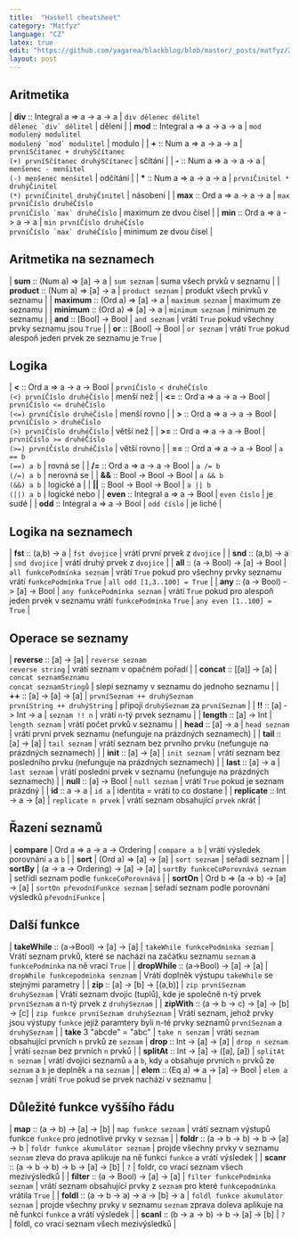 ```yaml
---
title:  "Haskell cheatsheet"
category: "Matfyz"
language: "CZ"
latex: true
edit: "https://github.com/yagarea/blackblog/blob/master/_posts/matfyz/2022-09-13-haskell-cheatscheet.md?plain=1"
layout: post
---
```


<div markdown="1" class="code-no-err">

## Aritmetika

| **div** :: Integral a => a -> a -> a | `div dělenec dělitel`<br>``dělenec `div` dělitel``                    | dělení                |
| **mod** :: Integral a => a -> a -> a | `mod modulený modulitel`<br>``modulený `mod` modulitel``              | modulo                |
| **+** ::  Num a => a -> a -> a       | `prvníSčítanec + druhýSčítanec`<br>`(+) prvníSčítanec druhýSčítanec`  | sčítání               |
| **-** :: Num a => a -> a -> a        | `menšenec - menšitel`<br>`(-) menšenec menšitel`                      | odčítání              |
| __*__ :: Num a => a -> a -> a        | `prvníČinitel * druhýČinitel`<br>`(*) prvníČinitel druhýČinitel`      | násobení              |
| **max** :: Ord a => a -> a -> a      | `max prvníČíslo druhéČíslo`<br>``prvníČíslo `max` druhéČíslo``        | maximum ze dvou čísel |
| **min** :: Ord a => a -> a -> a      | `min prvníČíslo druhéČíslo`<br>``prvníČíslo `max` druhéČíslo``        | minimum ze dvou čísel |

## Aritmetika na seznamech

| **sum** :: (Num a) => [a] -> a        | `sum seznam`      | suma všech prvků v seznamu    |
| **product** :: (Num a) => [a] -> a    | `product seznam`  | produkt všech prvků v seznamu |
| **maximum** :: (Ord a) => [a] -> a    | `maximum seznam`  | maximum ze seznamu            |
| **minimum** :: (Ord a) => [a] -> a    | `minimum seznam`  | minimum ze seznamu            |
| **and** :: [Bool] -> Bool             | `and seznam`      | vrátí `True` pokud všechny prvky seznamu jsou `True`        |
| **or** :: [Bool] -> Bool              | `or seznam`       | vrátí `True` pokud alespoň jeden prvek ze seznamu je `True` |

## Logika

| **<** :: Ord a => a -> a -> Bool      | `prvníČíslo < druhéČíslo`<br>`(<) prvníČíslo druhéČíslo`   | menší než     |
| **<=** :: Ord a => a -> a -> Bool     | `prvníČíslo <= druhéČíslo`<br>`(<=) prvníČíslo druhéČíslo` | menší rovno   |
| **>** :: Ord a => a -> a -> Bool      | `prvníČíslo > druhéČíslo`<br>`(>) prvníČíslo druhéČíslo`   | větší než     |
| **>=** :: Ord a => a -> a -> Bool     | `prvníČíslo >= druhéČíslo`<br>`(>=) prvníČíslo druhéČíslo` | větší rovno   |
| **==** :: Ord a => a -> a -> Bool     | `a == b`<br>`(==) a b`                                     | rovná se      |
| **/=** :: Ord a => a -> a -> Bool     | `a /= b`<br>`(/=) a b`                                     | nerovná se    |
| **&&** :: Bool -> Bool -> Bool        | `a && b`<br>`(&&) a b`                                     | logické a     |
| **\|\|** :: Bool -> Bool -> Bool      | `a || b`<br>`(||) a b`                                     | logické nebo  |
| **even** :: Integral a => a -> Bool   | `even číslo`                                               | je sudé       |
| **odd** :: Integral a => a -> Bool    | `odd číslo`                                                | je liché      |

## Logika na seznamech

| **fst** :: (a,b) -> a                    | `fst dvojice`               | vrátí první prvek z `dvojice` |
| **snd** :: (a,b) -> a                    | `snd dvojice`               | vrátí druhý prvek z `dvojice` |
| **all** :: (a -> Bool) -> [a] -> Bool    | `all funkcePodmínka seznam` | vrátí `True` pokud pro všechny prvky seznamu vrátí `funkcePodmínka` `True`         | `all odd [1,3..100] = True` |
| **any** :: (a -> Bool) -> [a] -> Bool    | `any funkcePodmínka seznam` | vrátí `True` pokud pro alespoň jeden prvek v seznamu vrátí `funkcePodmínka` `True` | `any even [1..100] = True`  |

## Operace se seznamy

| **reverse** :: [a] -> [a]         | `reverse seznam`<br>`reverse string`                         | vrátí seznam v opačném pořadí              |
| **concat**  :: [[a]] -> [a]       | `concat seznamSeznamu`<br>`concat seznamStringů`             | slepí seznamy v seznamu do jednoho seznamu |
| **++** :: [a] -> [a] -> [a]       | `prvníSeznam ++ druhýSeznam`<br>`prvníString ++ druhýString` | připojí `druhýSeznam` za `prvníSeznam`     |
| **!!** :: [a] -> Int -> a         | `seznam !! n`                                                | vrátí `n`-tý prvek seznamu                 |
| **length** :: [a] -> Int          | `length seznam`                                              | vrátí počet prvků v seznamu                |
| **head** :: [a] -> a              | `head seznam`                                                | vrátí první prvek seznamu (nefunguje na prázdných seznamech)           |
| **tail** :: [a] -> [a]            | `tail seznam`                                                | vrátí seznam bez prvního prvku (nefunguje na prázdných seznamech)      |
| **init** :: [a] -> [a]            | `init seznam`                                                | vrátí seznam bez posledního prvku (nefunguje na prázdných seznamech)   |
| **last** :: [a] -> a              | `last seznam`                                                | vrátí poslední prvek v seznamu (nefunguje na prázdných seznamech)      |
| **null** :: [a] -> Bool           | `null seznam`                                                | vrátí `True` pokud je seznam prázdný       |
| **id** :: a -> a                  | `id a`                                                       | identita = vrátí to co dostane             |
| **replicate** :: Int -> a -> [a]  | `replicate n prvek`                                          | vrátí seznam obsahující `prvek` `n`krát    |

## Řazení seznamů

| **compare** | Ord a => a -> a -> Ordering         | `compare a b`                      | vrátí výsledek porovnání `a` a `b`                      |
| **sort**    | (Ord a) => [a] -> [a]               | `sort seznam`                      | seřadí seznam                                           |
| **sortBy**  | (a -> a -> Ordering) -> [a] -> [a]  | `sortBy funkceCoPorovnává seznam`  | setřídí seznam podle `funkceCoPorovnává`                |
| **sortOn**  | Ord b => (a -> b) -> [a] -> [a]     | `sortOn převodníFunkce seznam`     | seřadí seznam podle porovnání výsledků `převodníFunkce` |

## Další funkce

| **takeWhile** :: (a->Bool) -> [a] -> [a]          | `takeWhile funkcePodminka seznam`     | Vrátí seznam prvků, které se nachází na začátku seznamu `seznam` a `funkcePodminka` na ně vrací `True` |
| **dropWhile** :: (a->Bool) -> [a] -> [a]          | `dropWhile funkcepodminka senznam`    | Vrátí doplněk výstupu `takeWhile` se stejnými parametry                                                |
| **zip** :: [a] -> [b] -> [(a,b)]                  | `zip prvníSeznam druhýSeznam`         | Vrátí seznam dvojic (tuplů), kde je společně n-tý prvek `prvníSeznam` a n-tý prvek z `druhýSeznam`     |
| **zipWith** :: (a -> b -> c) -> [a] -> [b] -> [c] | `zip funkce prvníSeznam druhýSeznam`  | Vrátí seznam, jehož prvky jsou výstupy `funkce` jejíž paramtery byli n-té prvky seznamů `prvníSeznam` a `druhýSeznam` |
| **take** 3 "abcde" = "abc"                        | `take n senzam`                       | vrátí `seznam` obsahující prvních `n` prvků ze `seznam`
| **drop** :: Int -> [a] -> [a]                     | `drop n seznam`                       | vrátí `seznam` bez prvních `n` prvků |
| **splitAt** :: Int -> [a] -> ([a], [a])           | `splitAt n seznam`                    | vrátí dvojici seznamů `a` a `b`, kdy `a` obsahuje prvních `n` prvků ze `seznam` a `b` je deplněk `a` na `seznam` |
| **elem** :: (Eq a) => a -> [a] -> Bool            | `elem a seznam`                       | vrátí `True` pokud se prvek nachází v seznamu |

## Důležité funkce vyššího řádu

| **map** :: (a -> b) -> [a] -> [b]                | `map funkce seznam`               | vrátí seznam výstupů funkce `funkce` pro jednotlivé prvky v `seznam` |
| **foldr** :: (a -> b -> b) -> b -> [a] -> b      | `foldr funkce akumulátor seznam`  | projde všechny prvky v seznamu `seznam` zleva do prava aplikuje na ně funkci `funkce` a vrátí výsledek |
| **scanr** :: (a -> b -> b) -> b -> [a] -> [b]    | `?`                               | foldr, co vrací seznam všech mezivýsledků |
| **filter** :: (a -> Bool) -> [a] -> [a]          | `filter funkcePodminka seznam`    | vrátí seznam obsahující prvky z `seznam` pro které `funkcepodmínka` vrátila `True` |
| **foldl** :: (a -> b -> a) -> a -> [b] -> a      | `foldl funkce akumulátor seznam`  | projde všechny prvky v seznamu `seznam` zprava doleva aplikuje na ně funkci `funkce` a vrátí výsledek  |
| **scanl** :: (b -> a -> b) -> b -> [a] -> [b]    | `?`                               | foldl, co vrací seznam všech mezivýsledků |

</div>

